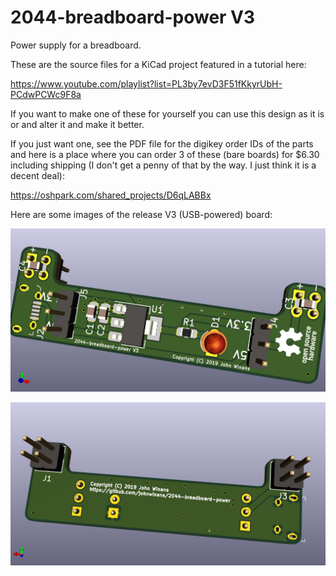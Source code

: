 # 2044-breadboard-power V3
Power supply for a breadboard.

These are the source files for a KiCad project featured in a tutorial here:

https://www.youtube.com/playlist?list=PL3by7evD3F51fKkyrUbH-PCdwPCWc9F8a

If you want to make one of these for yourself you can use this design as
it is or and alter it and make it better.  

If you just want one, see the PDF file for the digikey order IDs of the parts
and here is a place where you can order 3 of these (bare boards) for $6.30 
including shipping (I don't get a penny of that by the way.  I just think it 
is a decent deal):

https://oshpark.com/shared_projects/D6qLABBx

Here are some images of the release V3 (USB-powered) board:

![V2 Front](/front.jpg)

![V2 Back](/back.jpg)

